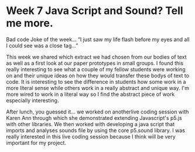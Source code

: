 # Week 7 Java Script and Sound? Tell me more.

Bad code Joke of the week... “I just saw my life flash before my eyes and all I could see was a close tag…”

This week we shared which extract we had chosen from our bodies of text as well as a first look at our paper prototypes in small groups. I found this really interesting to see what a couple of my fellow students were working on and their unique ideas on how they would transfer these bodys of text to code. It is interesting to see the difference in students how some work in a more literal sense while others work in a really abstract and unique way. I'm more wired to work in a literal way so I find the abstract piece of work especially interesting.

After lunch, you guessed it... we worked on anotherlive coding session with Karen Ann through which she demonstrated extending Javascript's p5.js with other libraries. We then worked with developing a java script that imports and analyses sounds file by using the core p5.sound library. I was really interested in this live coding session because I think will be very important for my project.
